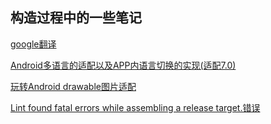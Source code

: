## 构造过程中的一些笔记

[google翻译](https://translate.google.cn/#view=home&op=translate&sl=zh-CN&tl=en&text=%E7%AC%94%E8%AE%B0)

[Android多语言的适配以及APP内语言切换的实现(适配7.0)](https://blog.csdn.net/sinat_35721133/article/details/78327111)

[玩转Android drawable图片适配](https://blog.csdn.net/myoungmeng/article/details/54090891)

[Lint found fatal errors while assembling a release target.错误](https://blog.csdn.net/xx326664162/article/details/81779475)
